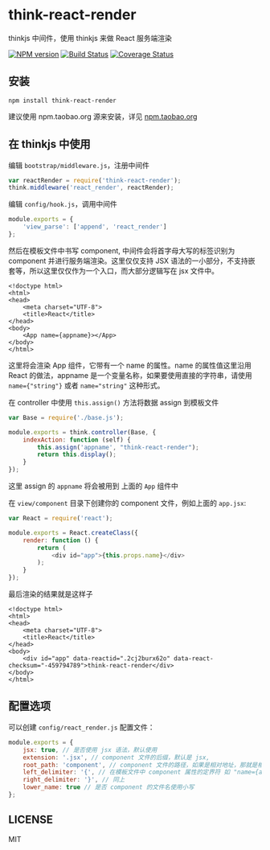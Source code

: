 # think-react-render

thinkjs 中间件，使用 thinkjs 来做 React 服务端渲染

[![NPM version](https://img.shields.io/npm/v/think-react-render.svg?style=flat-square)](https://www.npmjs.com/package/think-react-render)
[![Build Status](https://img.shields.io/travis/alphatr/think-react-render/master.svg?style=flat-square)](https://travis-ci.org/alphatr/think-react-render)
[![Coverage Status](https://img.shields.io/coveralls/alphatr/think-react-render/master.svg?style=flat-square)](https://coveralls.io/github/alphatr/think-react-render)

## 安装

```
npm install think-react-render
```

建议使用 npm.taobao.org 源来安装，详见 [npm.taobao.org](http://npm.taobao.org/)

## 在 thinkjs 中使用

编辑 `bootstrap/middleware.js`，注册中间件

```javascript
var reactRender = require('think-react-render');
think.middleware('react_render', reactRender);
```

编辑 `config/hook.js`，调用中间件

```javascript
module.exports = {
    'view_parse': ['append', 'react_render']
};
```

然后在模板文件中书写 component, 中间件会将首字母大写的标签识别为 component 并进行服务端渲染。这里仅仅支持 JSX 语法的一小部分，不支持嵌套等，所以这里仅仅作为一个入口，而大部分逻辑写在 jsx 文件中。

```
<!doctype html>
<html>
<head>
    <meta charset="UTF-8">
    <title>React</title>
</head>
<body>
    <App name={appname}></App>
</body>
</html>
```
这里将会渲染 App 组件，它带有一个 name 的属性。name 的属性值这里沿用 React 的做法，appname 是一个变量名称，如果要使用直接的字符串，请使用 `name={"string"}` 或者 `name="string"` 这种形式。

在 controller 中使用 `this.assign()` 方法将数据 assign 到模板文件

```javascript
var Base = require('./base.js');

module.exports = think.controller(Base, {
    indexAction: function (self) {
        this.assign('appname', "think-react-render");
        return this.display();
    }
});
```

这里 assign 的 `appname` 将会被用到 上面的 `App` 组件中

在 `view/component` 目录下创建你的 component 文件，例如上面的 `app.jsx`:

```javascript
var React = require('react');

module.exports = React.createClass({
    render: function () {
        return (
            <div id="app">{this.props.name}</div>
        );
    }
});
```

最后渲染的结果就是这样子

```
<!doctype html>
<html>
<head>
    <meta charset="UTF-8">
    <title>React</title>
</head>
<body>
    <div id="app" data-reactid=".2cj2burx62o" data-react-checksum="-459794789">think-react-render</div>
</body>
</html>
```

## 配置选项

可以创建 `config/react_render.js` 配置文件：

```javascript
module.exports = {
    jsx: true, // 是否使用 jsx 语法，默认使用
    extension: '.jsx', // component 文件的后缀，默认是 jsx,
    root_path: 'component', // component 文件的路径，如果是相对地址，那就是相对于 view.root_path 的，同时支持绝对地址
    left_delimiter: '{', // 在模板文件中 component 属性的定界符 如 "name={appname}"，不对 component 中的有影响，当和模板的定界符冲突就需要更改
    right_delimiter: '}', // 同上
    lower_name: true // 是否 component 的文件名使用小写
};
```

## LICENSE

MIT

